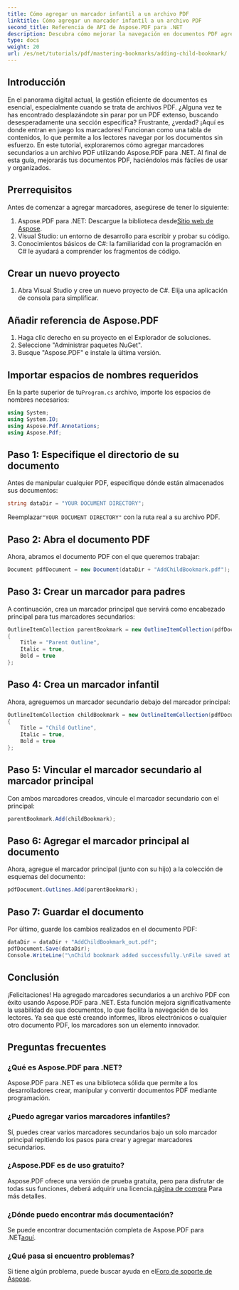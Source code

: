 ```yaml
---
title: Cómo agregar un marcador infantil a un archivo PDF
linktitle: Cómo agregar un marcador infantil a un archivo PDF
second_title: Referencia de API de Aspose.PDF para .NET
description: Descubra cómo mejorar la navegación en documentos PDF agregando marcadores secundarios con Aspose.PDF para .NET. Esta guía paso a paso proporciona las herramientas y técnicas necesarias.
type: docs
weight: 20
url: /es/net/tutorials/pdf/mastering-bookmarks/adding-child-bookmark/
---
```

## Introducción

En el panorama digital actual, la gestión eficiente de documentos es esencial, especialmente cuando se trata de archivos PDF. ¿Alguna vez te has encontrado desplazándote sin parar por un PDF extenso, buscando desesperadamente una sección específica? Frustrante, ¿verdad? ¡Aquí es donde entran en juego los marcadores! Funcionan como una tabla de contenidos, lo que permite a los lectores navegar por los documentos sin esfuerzo. En este tutorial, exploraremos cómo agregar marcadores secundarios a un archivo PDF utilizando Aspose.PDF para .NET. Al final de esta guía, mejorarás tus documentos PDF, haciéndolos más fáciles de usar y organizados.

## Prerrequisitos

Antes de comenzar a agregar marcadores, asegúrese de tener lo siguiente:

1.  Aspose.PDF para .NET: Descargue la biblioteca desde[Sitio web de Aspose](https://releases.aspose.com/pdf/net/).
2. Visual Studio: un entorno de desarrollo para escribir y probar su código.
3. Conocimientos básicos de C#: la familiaridad con la programación en C# le ayudará a comprender los fragmentos de código.

## Crear un nuevo proyecto

1. Abra Visual Studio y cree un nuevo proyecto de C#. Elija una aplicación de consola para simplificar.

## Añadir referencia de Aspose.PDF

1. Haga clic derecho en su proyecto en el Explorador de soluciones.
2. Seleccione "Administrar paquetes NuGet".
3. Busque "Aspose.PDF" e instale la última versión.

## Importar espacios de nombres requeridos

 En la parte superior de tu`Program.cs` archivo, importe los espacios de nombres necesarios:

```csharp
using System;
using System.IO;
using Aspose.Pdf.Annotations;
using Aspose.Pdf;
```

## Paso 1: Especifique el directorio de su documento

Antes de manipular cualquier PDF, especifique dónde están almacenados sus documentos:

```csharp
string dataDir = "YOUR DOCUMENT DIRECTORY";
```

 Reemplazar`"YOUR DOCUMENT DIRECTORY"` con la ruta real a su archivo PDF.

## Paso 2: Abra el documento PDF

Ahora, abramos el documento PDF con el que queremos trabajar:

```csharp
Document pdfDocument = new Document(dataDir + "AddChildBookmark.pdf");
```

## Paso 3: Crear un marcador para padres

A continuación, crea un marcador principal que servirá como encabezado principal para tus marcadores secundarios:

```csharp
OutlineItemCollection parentBookmark = new OutlineItemCollection(pdfDocument.Outlines)
{
    Title = "Parent Outline",
    Italic = true,
    Bold = true
};
```

## Paso 4: Crea un marcador infantil

Ahora, agreguemos un marcador secundario debajo del marcador principal:

```csharp
OutlineItemCollection childBookmark = new OutlineItemCollection(pdfDocument.Outlines)
{
    Title = "Child Outline",
    Italic = true,
    Bold = true
};
```

## Paso 5: Vincular el marcador secundario al marcador principal

Con ambos marcadores creados, vincule el marcador secundario con el principal:

```csharp
parentBookmark.Add(childBookmark);
```

## Paso 6: Agregar el marcador principal al documento

Ahora, agregue el marcador principal (junto con su hijo) a la colección de esquemas del documento:

```csharp
pdfDocument.Outlines.Add(parentBookmark);
```

## Paso 7: Guardar el documento

Por último, guarde los cambios realizados en el documento PDF:

```csharp
dataDir = dataDir + "AddChildBookmark_out.pdf";
pdfDocument.Save(dataDir);
Console.WriteLine("\nChild bookmark added successfully.\nFile saved at " + dataDir);
```

## Conclusión

¡Felicitaciones! Ha agregado marcadores secundarios a un archivo PDF con éxito usando Aspose.PDF para .NET. Esta función mejora significativamente la usabilidad de sus documentos, lo que facilita la navegación de los lectores. Ya sea que esté creando informes, libros electrónicos o cualquier otro documento PDF, los marcadores son un elemento innovador.

## Preguntas frecuentes

### ¿Qué es Aspose.PDF para .NET?
Aspose.PDF para .NET es una biblioteca sólida que permite a los desarrolladores crear, manipular y convertir documentos PDF mediante programación.

### ¿Puedo agregar varios marcadores infantiles?
Sí, puedes crear varios marcadores secundarios bajo un solo marcador principal repitiendo los pasos para crear y agregar marcadores secundarios.

### ¿Aspose.PDF es de uso gratuito?
 Aspose.PDF ofrece una versión de prueba gratuita, pero para disfrutar de todas sus funciones, deberá adquirir una licencia.[página de compra](https://purchase.aspose.com/buy) Para más detalles.

### ¿Dónde puedo encontrar más documentación?
Se puede encontrar documentación completa de Aspose.PDF para .NET[aquí](https://reference.aspose.com/pdf/net/).

### ¿Qué pasa si encuentro problemas?
 Si tiene algún problema, puede buscar ayuda en el[Foro de soporte de Aspose](https://forum.aspose.com/c/pdf/10).